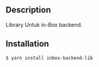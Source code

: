 ## Description

Library Untuk in-Box backend.

## Installation

```bash
$ yarn install inbox-backend-lib
```
